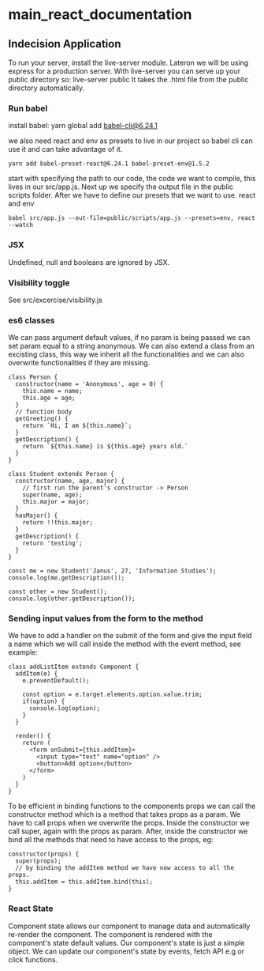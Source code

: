 # main_react_documentation

## Indecision Application

To run your server, install the live-server module. Lateron we will be using express for a production server. With live-server you can serve up your public directory so: live-server public  It takes the .html file from the public directory automatically.

### Run babel

install babel:
  yarn global add babel-cli@6.24.1

we also need react and env as presets to live in our project so babel cli can use it and can take advantage of it.

```
yarn add babel-preset-react@6.24.1 babel-preset-env@1.5.2
```

start with specifying the path to our code, the code we want to compile, this lives in our src/app.js. Next up we specify the output file in the public scripts folder.
After we have to define our presets that we want to use. react and env

```
babel src/app.js --out-file=public/scripts/app.js --presets=env, react --watch
```

### JSX 

Undefined, null and booleans are ignored by JSX.

### Visibility toggle

See src/excercise/visibility.js 

### es6 classes

We can pass argument default values, if no param is being passed we can set
param equal to a string anonymous. We can also extend a class from an excisting class, this way we inherit all the functionalities and we can also overwrite functionalities if they are missing. 

```
class Person {
  constructor(name = 'Anonymous', age = 0) {
    this.name = name;
    this.age = age;
  }
  // function body
  getGreeting() {
    return `Hi, I am ${this.name}`;
  }
  getDescription() {
    return `${this.name} is ${this.age} years old.`
  }
}

class Student extends Person {
  constructor(name, age, major) {
    // first run the parent's constructor -> Person
    super(name, age);
    this.major = major;
  }
  hasMajor() {
    return !!this.major;
  }
  getDescription() {
    return 'testing';
  }
}

const me = new Student('Janus', 27, 'Information Studies');
console.log(me.getDescription());

const other = new Student();
console.log(other.getDescription());
```


### Sending input values from the form to the method

We have to add a handler on the submit of the form and give the input field
a name which we will call inside the method with the event method, see example:

```
class addListItem extends Component {
  addItem(e) {
    e.preventDefault();

    const option = e.target.elements.option.value.trim;
    if(option) {
      console.log(option);
    }
  }

  render() {
    return (
      <form onSubmit={this.addItem}>
        <input type="text" name="option" />
        <button>Add option</button>
      </form>
    )
  }
}
```

To be efficient in binding functions to the components props we can call the constructor method which is a method that takes props as a param. We have to call props when we overwrite the props. Inside the constructor we call super, again with the props as param. After, inside the constructor we bind all the methods that need to have access to the props, eg:

```
constructor(props) {
  super(props);
  // by binding the addItem method we have now access to all the props.
  this.addItem = this.addItem.bind(this);
}
```

### React State

Component state allows our component to manage data and automatically re-render the component. The component is rendered with the component's state default values.
Our component's state is just a simple object. We can update our component's state by events, fetch API e.g or click functions.